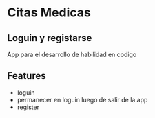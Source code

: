 # Citas Medicas
## Loguin y registarse


App para el desarrollo de habilidad en codigo

## Features

- loguin
- permanecer en loguin luego de salir de la app
- register





